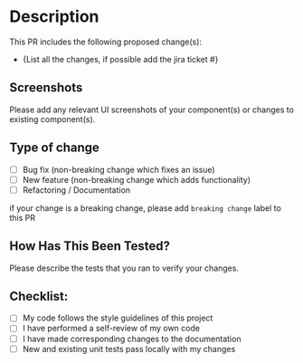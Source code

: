 # Description

This PR includes the following proposed change(s):

- {List all the changes, if possible add the jira ticket #}

## Screenshots

Please add any relevant UI screenshots of your component(s) or changes to existing component(s).

## Type of change

- [ ] Bug fix (non-breaking change which fixes an issue)
- [ ] New feature (non-breaking change which adds functionality)
- [ ] Refactoring / Documentation

if your change is a breaking change, please add `breaking change` label to this PR

## How Has This Been Tested?

Please describe the tests that you ran to verify your changes.

## Checklist:

- [ ] My code follows the style guidelines of this project
- [ ] I have performed a self-review of my own code
- [ ] I have made corresponding changes to the documentation
- [ ] New and existing unit tests pass locally with my changes
